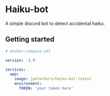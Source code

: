 # Haiku-bot

A simple discord bot to detect accidental haiku.

## Getting started

```yml
# docker-compose.yml

version: '3.9'

services:
  app:
    image: jpeterburs/haiku-bot:latest
    environment:
      TOKEN: 'your token here'
```

